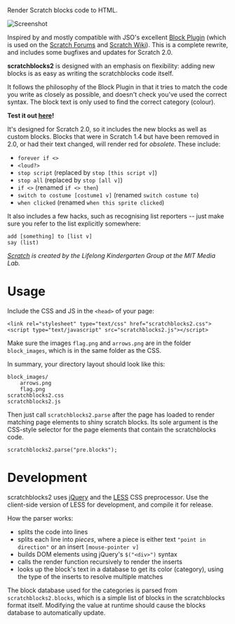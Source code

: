 Render Scratch blocks code to HTML.

![Screenshot](http://i.imgur.com/zp9Sty7.png)

Inspired by and mostly compatible with JSO's
excellent [Block Plugin](http://wiki.scratch.mit.edu/wiki/Block_Plugin) (which
is used on the [Scratch Forums](http://scratch.mit.edu/forums/) and [Scratch
Wiki](http://wiki.scratch.mit.edu)). This is a complete rewrite, and includes
some bugfixes and updates for Scratch 2.0.

**scratchblocks2** is designed with an emphasis on flexibility: adding new
blocks is as easy as writing the scratchblocks code itself.

It follows the philosophy of the Block Plugin in that it tries to match the code you
write as closely as possible, and doesn't check you've used the correct syntax.
The block text is only used to find the correct category (colour).

**Test it out [here](http://blob8108.github.com/scratchblocks2/)!**

It's designed for Scratch 2.0, so it includes the new blocks as well as custom
blocks. Blocks that were in Scratch 1.4 but have been removed in 2.0, or had
their text changed, will render red for *obsolete*. These include:

* `forever if <>`
* `<loud?>`
* `stop script` (replaced by `stop [this script v]`)
* `stop all` (replaced by `stop [all v]`)
* `if <>` (renamed `if <> then`)
* `switch to costume [costume1 v]` (renamed `switch costume to`)
* `when clicked` (renamed `when this sprite clicked`)

It also includes a few hacks, such as recognising list reporters -- just make
sure you refer to the list explicitly somewhere:

    add [something] to [list v]
    say (list)

_[Scratch](http://scratch.mit.edu/) is created by the Lifelong Kindergarten
Group at the MIT Media Lab._

# Usage

Include the CSS and JS in the `<head>` of your page:

    <link rel="stylesheet" type="text/css" href="scratchblocks2.css">
    <script type="text/javascript" src="scratchblocks2.js"></script>

Make sure the images `flag.png` and `arrows.png` are in the folder
`block_images`, which is in the same folder as the CSS.

In summary, your directory layout should look like this:

    block_images/
        arrows.png
        flag.png
    scratchblocks2.css
    scratchblocks2.js

Then just call `scratchblocks2.parse` after the page has loaded to render
matching page elements to shiny scratch blocks. Its sole argument is the
CSS-style selector for the page elements that contain the scratchblocks code.

    scratchblocks2.parse("pre.blocks");


# Development

scratchblocks2 uses [jQuery](http://jquery.com/) and the
[LESS](http://lesscss.org/) CSS preprocessor. Use the client-side version of
LESS for development, and compile it for release.

How the parser works:

* splits the code into lines
* splits each line into *pieces*, where a piece is either text `"point in
  direction"` or an insert `[mouse-pointer v]`
* builds DOM elements using jQuery's `$("<div>")` syntax
* calls the render function recursively to render the inserts
* looks up the block's text in a database to get its color (category), using the
  type of the inserts to resolve multiple matches

The block database used for the categories is parsed from
`scratchblocks2.blocks`, which is a simple list of blocks in the scratchblocks
format itself. Modifying the value at runtime should cause the blocks database
to automatically update.
